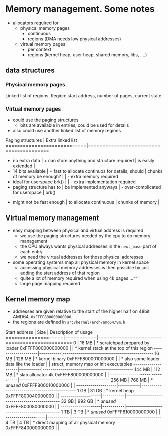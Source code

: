 # Memory management. Some notes

* allocators required for
  - physical memory pages
    + continuous
    + regions (DMA needs low physical addresses)
  - virtual memory pages
    + per context
    + regions (kernel heap, user heap, shared memory, libs, ....)

## data structures

### Physical memory pages

Linked list of regions. Region: start address, number of pages, current state

### Virtual memory pages

* could use the paging structures
  - bits are available in entries, could be used for details
* also could use another linked list of memory regions


Paging structures           | Extra linked list
============================|========================================
+ no extra data             | + can store anything and
  structure required        |   is easily extended
                            |
+ 14 bits available         | + fast to allocate continuos
  for details, should       |   chunks of memory
  be enough?                |
                            | - extra memory required
+ ideal for userspace brk() |
                            | - extra implementation required
+ paging structure has to   |
  be implemented anyways    | - over-complicated for userspace
                            |   brk()
- might not be fast enough  |
  to allocate continuous    |
  chunks of memory          |


## Virtual memory management

* easy mapping between physical and virtual address is required
  - we use the paging structures needed by the cpu to do memory management
  - the CPU always wants physical addresses in the `next_base` part of each entry
  - we need the virtual addresses for those physical addresses
* some operating systems map all physical memory in kernel space
  - accessing physical memory addresses is then possible by just adding the start address of that region
  - quite a lot of memory required when using 4k pages ...^^'
  - large page mapping required


## Kernel memory map

* addresses are given relative to the start of the higher half on 48bit AMD64, `0xFFFF800000000000`.
* the regions are defined in `src/kernel/arch/amd64/vm.h`

Start address       |   Size    |   Description of usage
====================|===========|=============================================
                  0 |     16 MB | * scratchpad prepared by loader
0xFFFF800000000000  |           | * kernel stack at the top of this region
--------------------|-----------|---------------------------------------------
              16 MB |    128 MB | * kernel binary
0xFFFF800001000000  |           | * also some loader data like the loader
                    |           |   struct, memory map or init executables
--------------------|-----------|---------------------------------------------
             144 MB |    112 MB | * slab allocator 4k
0xFFFF800009000000  |           |
--------------------|-----------|---------------------------------------------
             256 MB |    768 MB | * _unused_
0xFFFF800010000000  |           |
--------------------|-----------|---------------------------------------------
               1 GB |     31 GB | * kernel heap
0xFFFF800040000000  |           |
--------------------|-----------|---------------------------------------------
              32 GB |    992 GB | * _unused_
0xFFFF800080000000  |           |
--------------------|-----------|---------------------------------------------
               1 TB |      3 TB | * _unused_
0xFFFF810000000000  |           |
--------------------|-----------|---------------------------------------------
               4 TB |      4 TB | * direct mapping of all physical memory
0xFFFF840000000000  |           |
